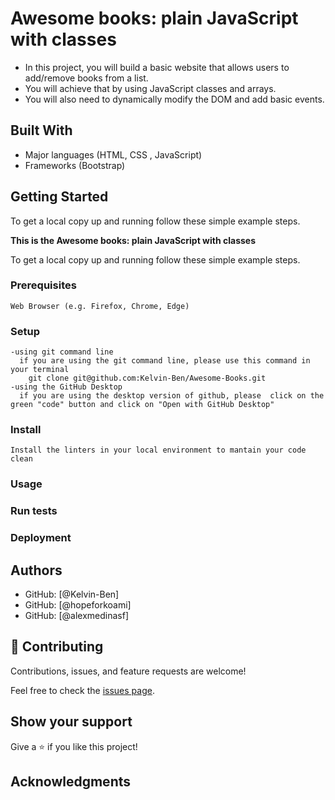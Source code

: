 # Awesome books: plain JavaScript with classes

- In this project, you will build a basic website that allows users to add/remove books from a list. 
- You will achieve that by using JavaScript classes and arrays. 
- You will also need to dynamically modify the DOM and add basic events.



## Built With
- Major languages (HTML, CSS , JavaScript)
- Frameworks (Bootstrap)

## Getting Started
To get a local copy up and running follow these simple example steps.

**This is the Awesome books: plain JavaScript with classes**


To get a local copy up and running follow these simple example steps.

### Prerequisites
    Web Browser (e.g. Firefox, Chrome, Edge)

### Setup
    -using git command line
      if you are using the git command line, please use this command in your terminal
        git clone git@github.com:Kelvin-Ben/Awesome-Books.git
    -using the GitHub Desktop
      if you are using the desktop version of github, please  click on the green "code" button and click on "Open with GitHub Desktop" 


### Install
    Install the linters in your local environment to mantain your code clean 

### Usage

### Run tests

### Deployment



## Authors

- GitHub: [@Kelvin-Ben]
- GitHub: [@hopeforkoami]
- GitHub: [@alexmedinasf]
## 🤝 Contributing

Contributions, issues, and feature requests are welcome!

Feel free to check the [issues page](../../issues/).

## Show your support

Give a ⭐️ if you like this project!

## Acknowledgments
